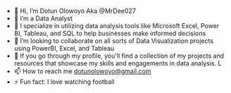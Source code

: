 - 👋 Hi, I’m  Dotun Olowoyo Aka @MrDee027
- 👀 I’m  a Data Analyst
- 🌱 I specialize in utilizing data analysis tools like Microsoft Excel, Power BI, Tableau, and SQL to help businesses make informed decisions
- 💞️ I’m looking to collaborate on all sorts of Data Visualization projects using PowerBI, Excel, and Tableau
- 🌱 If you go through my profile, you'll find a collection of my projects and resources that showcase my skills and engagements in data analysis. L
- 📫 How to reach me dotunolowoyo@gmail.com
- ⚡ Fun fact: I love watching football

<!---
MrDee027/MrDee027 is a ✨ special ✨ repository because its `README.md` (this file) appears on your GitHub profile.
You can click the Preview link to take a look at your changes.
--->
